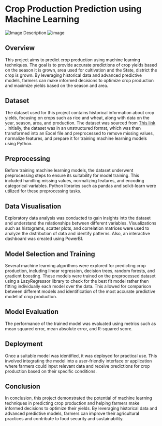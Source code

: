 # Crop Production Prediction using Machine Learning

![Image Description](https://www.google.com/url?sa=i&url=https%3A%2F%2Findianexpress.com%2Farticle%2Fcities%2Fahmedabad%2Fgujarat-monsoon-deficient-but-44-per-cent-kharif-crop-sown-is-water-intensive-paddy-and-cotton-5355561%2F&psig=AOvVaw3-ADTedt3pIjKD2VxgUpYd&ust=1709582195545000&source=images&cd=vfe&opi=89978449&ved=0CBMQjRxqFwoTCODfvo7w2IQDFQAAAAAdAAAAABAL)
![image](https://github.com/Simrank10/Crop-Production-Prediction/assets/105905798/1c86ceff-6a58-4864-933e-9b656306647d)



## Overview

This project aims to predict crop production using machine learning techniques. The goal is to provide accurate predictions of crop yields based on the season it is grown, area used for cultivation and the State, district the crop is grown. By leveraging historical data and advanced predictive models, farmers can make informed decisions to optimize crop production and maximize yields based on the season and area.

## Dataset

The dataset used for this project contains historical information about crop yields, focusing on crops such as rice and wheat, along with data on the year, season, area, and production. The dataset was sourced from [This link](https://www.aps.dac.gov.in/APY/Index.htm) . Initially, the dataset was in an unstructured format, which was then transformed into an Excel file and preprocessed to remove missing values, normalize features, and prepare it for training machine learning models using Python.

## Preprocessing
Before training machine learning models, the dataset underwent preprocessing steps to ensure its suitability for model training. This included handling missing values, normalizing features, and encoding categorical variables. Python libraries such as pandas and scikit-learn were utilized for these preprocessing tasks.

## Data Visualisation
Exploratory data analysis was conducted to gain insights into the dataset and understand the relationships between different variables. Visualizations such as histograms, scatter plots, and correlation matrices were used to analyze the distribution of data and identify patterns. Also, an interactive dashboard was created using PowerBI.

## Model Selection and Training
Several machine learning algorithms were explored for predicting crop production, including linear regression, decision trees, random forests, and gradient boosting. These models were trained on the preprocessed dataset using a LazyRegressor library to check for the best fit model rather then fitting individually each model over the data. This allowed for comparison between different models and identification of the most accurate predictive model of crop production.

## Model Evaluation
The performance of the trained model was evaluated using metrics such as mean squared error, mean absolute error, and R-squared score.

## Deployment
Once a suitable model was identified, it was deployed for practical use. This involved integrating the model into a user-friendly interface or application where farmers could input relevant data and receive predictions for crop production based on their specific conditions.

## Conclusion
In conclusion, this project demonstrated the potential of machine learning techniques in predicting crop production and helping farmers make informed decisions to optimize their yields. By leveraging historical data and advanced predictive models, farmers can improve their agricultural practices and contribute to food security and sustainability.
